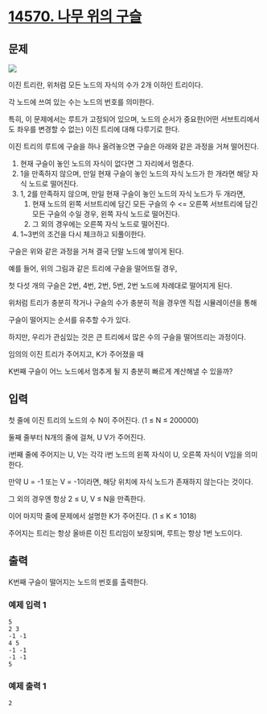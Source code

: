 # [14570. 나무 위의 구슬](https://www.acmicpc.net/problem/14570)

## 문제

<img src="https://onlinejudgeimages.s3-ap-northeast-1.amazonaws.com/problem/14570/1.png">

이진 트리란, 위처럼 모든 노드의 자식의 수가 2개 이하인 트리이다.

각 노드에 쓰여 있는 수는 노드의 번호를 의미한다.

특히, 이 문제에서는 루트가 고정되어 있으며, 노드의 순서가 중요한(어떤 서브트리에서도 좌우를 변경할 수 없는) 이진 트리에 대해 다루기로 한다.

이진 트리의 루트에 구슬을 하나 올려놓으면 구슬은 아래와 같은 과정을 거쳐 떨어진다.

1. 현재 구슬이 놓인 노드의 자식이 없다면 그 자리에서 멈춘다.
2. 1을 만족하지 않으며, 만일 현재 구슬이 놓인 노드의 자식 노드가 한 개라면 해당 자식 노드로 떨어진다.
3. 1, 2를 만족하지 않으며, 만일 현재 구슬이 놓인 노드의 자식 노드가 두 개라면,
    1. 현재 노드의 왼쪽 서브트리에 담긴 모든 구슬의 수 <= 오른쪽 서브트리에 담긴 모든 구슬의 수일 경우, 왼쪽 자식 노드로 떨어진다.
    2. 그 외의 경우에는 오른쪽 자식 노드로 떨어진다.
4. 1~3번의 조건을 다시 체크하고 되풀이한다.

구슬은 위와 같은 과정을 거쳐 결국 단말 노드에 쌓이게 된다.

예를 들어, 위의 그림과 같은 트리에 구슬을 떨어뜨릴 경우,

첫 다섯 개의 구슬은 2번, 4번, 2번, 5번, 2번 노드에 차례대로 떨어지게 된다.

위처럼 트리가 충분히 작거나 구슬의 수가 충분히 적을 경우엔 직접 시뮬레이션을 통해

구슬이 떨어지는 순서를 유추할 수가 있다.

하지만, 우리가 관심있는 것은 큰 트리에서 많은 수의 구슬을 떨어뜨리는 과정이다.

임의의 이진 트리가 주어지고, K가 주어졌을 때

K번째 구슬이 어느 노드에서 멈추게 될 지 충분히 빠르게 계산해낼 수 있을까?

## 입력

첫 줄에 이진 트리의 노드의 수 N이 주어진다. (1 ≤ N ≤ 200000)

둘째 줄부터 N개의 줄에 걸쳐, U V가 주어진다.

i번째 줄에 주어지는 U, V는 각각 i번 노드의 왼쪽 자식이 U, 오른쪽 자식이 V임을 의미한다.

만약 U = -1 또는 V = -1이라면, 해당 위치에 자식 노드가 존재하지 않는다는 것이다.

그 외의 경우엔 항상 2 ≤ U, V ≤ N을 만족한다.

이어 마지막 줄에 문제에서 설명한 K가 주어진다. (1 ≤ K ≤ 1018)

주어지는 트리는 항상 올바른 이진 트리임이 보장되며, 루트는 항상 1번 노드이다.

## 출력

K번째 구슬이 떨어지는 노드의 번호를 출력한다.

### 예제 입력 1 

```
5
2 3
-1 -1
4 5
-1 -1
-1 -1
5
```

### 예제 출력 1 

```
2
```